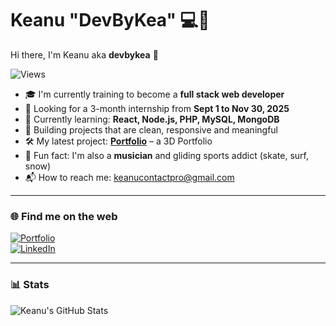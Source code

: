# Keanu "DevByKea" 💻🌿

Hi there, I'm Keanu aka **devbykea** 👋

![Views](https://komarev.com/ghpvc/?username=devbykea&style=flat-square)

- 🎓 I'm currently training to become a **full stack web developer**
- 💼 Looking for a 3-month internship from **Sept 1 to Nov 30, 2025**
- 🌱 Currently learning: **React, Node.js, PHP, MySQL, MongoDB**
- 💚 Building projects that are clean, responsive and meaningful
- 🛠 My latest project: [**Portfolio**](https://www.devbykea.com) – a 3D Portfolio
- 🎸 Fun fact: I'm also a **musician** and gliding sports addict (skate, surf, snow)  
- 📬 How to reach me: [keanucontactpro@gmail.com](mailto:keanucontactpro@gmail.com)

---

### 🌐 Find me on the web

[![Portfolio](https://img.shields.io/badge/My%20Portfolio-000?style=for-the-badge&logo=vercel)](https://www.devbykea.com)  
[![LinkedIn](https://img.shields.io/badge/LinkedIn-0A66C2?style=for-the-badge&logo=linkedin&logoColor=white)](https://www.linkedin.com/in/keanu-g-7258a51a4/)

---

### 📊 Stats

![Keanu's GitHub Stats](https://github-readme-stats.vercel.app/api?username=devbykea&show_icons=true&theme=github_dark&hide_title=true)
